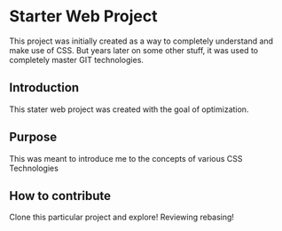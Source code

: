 # Starter Web Project

This project was initially created as a way to completely understand and make use of CSS. But years later on some other stuff, it was used to completely master GIT technologies.

## Introduction 
This stater web project was created with the goal of optimization.

## Purpose 
This was meant to introduce me to the concepts of various CSS Technologies

## How to contribute
Clone this particular project and explore! Reviewing rebasing!